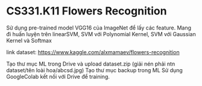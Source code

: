 # CS331.K11 Flowers Recognition

Sử dụng pre-trained model VGG16 của ImageNet để lấy các feature.
Mang đi huấn luyện trên linearSVM, SVM với Polynomial Kernel, SVM với Gaussian Kernel và Softmax

link dataset: https://www.kaggle.com/alxmamaev/flowers-recognition

Tạo thư mục ML trong Drive và upload dataset.zip (giải nén phải ntn dataset/tên loài hoa/abcsd.jpg)
Tạo thư mục backup trong ML
Sử dụng GoogleColab kết nối với Drive để training.
